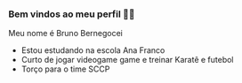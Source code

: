 ### Bem vindos ao meu perfil 🤍🖤

Meu nome é Bruno Bernegocei 

- Estou estudando na escola Ana Franco
- Curto de jogar videogame game e treinar Karatê e futebol 
- Torço para o time SCCP
 
